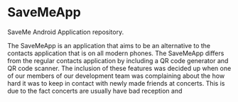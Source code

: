 # SaveMeApp
SaveMe Android Application repository.

The SaveMeApp is an application that aims to be an alternative to the contacts application that is on all modern phones. The SaveMeApp differs from the regular contacts application by including a QR code generator and QR code scanner. The inclusion of these features was decided up when one of our members of our development team was complaining about the how hard it was to keep in contact with newly made friends at concerts. This is due to the fact concerts are usually have bad reception and 
